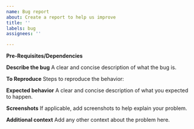 ```yaml
---
name: Bug report
about: Create a report to help us improve
title: ''
labels: bug
assignees: ''

---
```


**Pre-Requisites/Dependencies**

**Describe the bug**
A clear and concise description of what the bug is.

**To Reproduce**
Steps to reproduce the behavior:

**Expected behavior**
A clear and concise description of what you expected to happen.

**Screenshots**
If applicable, add screenshots to help explain your problem.

**Additional context**
Add any other context about the problem here.
